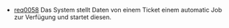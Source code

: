 * [req0058](https://github.com/PolitAktiv/politaktiv-requirements/tree/master/de/requirements/req0058.md) Das System stellt Daten von einem Ticket einem automatic Job zur Verfügung und startet diesen.
